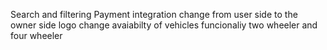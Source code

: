 Search and filtering 
Payment integration change from user side to the owner side
logo change
avaiabilty of vehicles funcionaliy
two wheeler and four wheeler